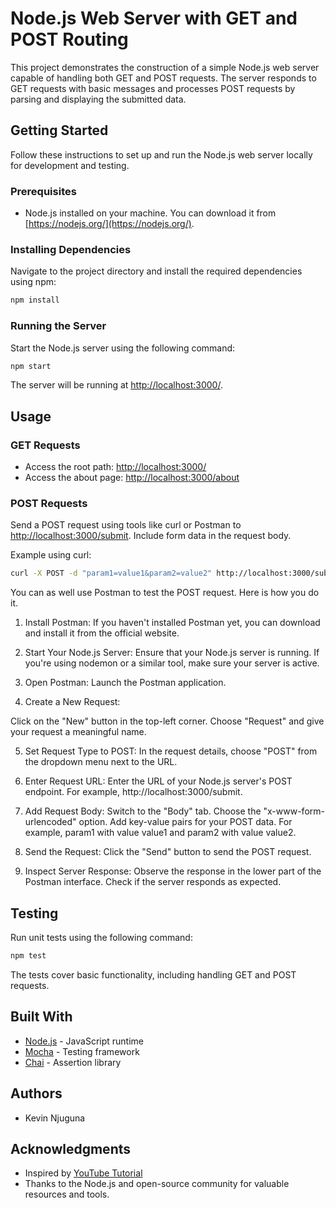 # Node.js Web Server with GET and POST Routing

This project demonstrates the construction of a simple Node.js web server capable of handling both GET and POST requests. The server responds to GET requests with basic messages and processes POST requests by parsing and displaying the submitted data.

## Getting Started

Follow these instructions to set up and run the Node.js web server locally for development and testing.

### Prerequisites

- Node.js installed on your machine. You can download it from [https://nodejs.org/](https://nodejs.org/).

### Installing Dependencies

Navigate to the project directory and install the required dependencies using npm:

```bash
npm install
```

### Running the Server

Start the Node.js server using the following command:

```bash
npm start
```

The server will be running at [http://localhost:3000/](http://localhost:3000/).

## Usage

### GET Requests

- Access the root path: [http://localhost:3000/](http://localhost:3000/)
- Access the about page: [http://localhost:3000/about](http://localhost:3000/about)

### POST Requests

Send a POST request using tools like curl or Postman to [http://localhost:3000/submit](http://localhost:3000/submit). Include form data in the request body.

Example using curl:

```bash
curl -X POST -d "param1=value1&param2=value2" http://localhost:3000/submit
```
You can as well use Postman to test the POST request. Here is how you do it.
1. Install Postman:
If you haven't installed Postman yet, you can download and install it from the official website.

2. Start Your Node.js Server:
Ensure that your Node.js server is running. If you're using nodemon or a similar tool, make sure your server is active.

3. Open Postman:
Launch the Postman application.

4. Create a New Request:

Click on the "New" button in the top-left corner.
Choose "Request" and give your request a meaningful name.

5. Set Request Type to POST:
In the request details, choose "POST" from the dropdown menu next to the URL.

6. Enter Request URL:
Enter the URL of your Node.js server's POST endpoint. For example, http://localhost:3000/submit.

7. Add Request Body:
Switch to the "Body" tab.
Choose the "x-www-form-urlencoded" option.
Add key-value pairs for your POST data. For example, param1 with value value1 and param2 with value value2.

8. Send the Request:
Click the "Send" button to send the POST request.

9. Inspect Server Response:
Observe the response in the lower part of the Postman interface.
Check if the server responds as expected.

## Testing

Run unit tests using the following command:

```bash
npm test
```

The tests cover basic functionality, including handling GET and POST requests.

## Built With

- [Node.js](https://nodejs.org/) - JavaScript runtime
- [Mocha](https://mochajs.org/) - Testing framework
- [Chai](https://www.chaijs.com/) - Assertion library

## Authors

- Kevin Njuguna

## Acknowledgments

- Inspired by [YouTube Tutorial](https://www.youtube.com/watch?v=R5uwuG1wPR8)
- Thanks to the Node.js and open-source community for valuable resources and tools.
```